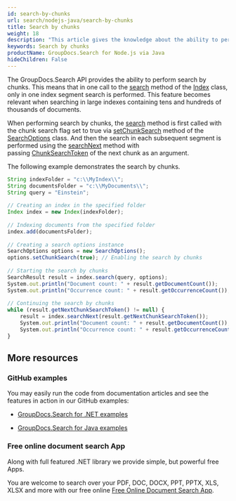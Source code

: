 ```yaml
---
id: search-by-chunks
url: search/nodejs-java/search-by-chunks
title: Search by chunks
weight: 18
description: "This article gives the knowledge about the ability to perform search by chunks using Java search API."
keywords: Search by chunks
productName: GroupDocs.Search for Node.js via Java
hideChildren: False
---
```

The GroupDocs.Search API provides the ability to perform search by chunks. This means that in one call to the [search](https://reference.groupdocs.com/search/nodejs-java/com.groupdocs.search/Index#search(java.lang.String,%20com.groupdocs.search.options.SearchOptions)) method of the [Index](https://reference.groupdocs.com/search/nodejs-java/com.groupdocs.search/Index) class, only in one index segment search is performed. This feature becomes relevant when searching in large indexes containing tens and hundreds of thousands of documents.

When performing search by chunks, the [search](https://reference.groupdocs.com/search/nodejs-java/com.groupdocs.search/Index#search(java.lang.String,%20com.groupdocs.search.options.SearchOptions)) method is first called with the chunk search flag set to true via [setChunkSearch](https://reference.groupdocs.com/search/nodejs-java/com.groupdocs.search.options/SearchOptions#setChunkSearch(boolean)) method of the [SearchOptions](https://reference.groupdocs.com/search/nodejs-java/com.groupdocs.search.options/SearchOptions) class. And then the search in each subsequent segment is performed using the [searchNext](https://reference.groupdocs.com/search/nodejs-java/com.groupdocs.search/Index#searchNext(com.groupdocs.search.common.ChunkSearchToken)) method with passing [ChunkSearchToken](https://reference.groupdocs.com/search/nodejs-java/com.groupdocs.search.common/ChunkSearchToken) of the next chunk as an argument.

The following example demonstrates the search by chunks.

```javascript
String indexFolder = "c:\\MyIndex\\";
String documentsFolder = "c:\\MyDocuments\\";
String query = "Einstein";
 
// Creating an index in the specified folder
Index index = new Index(indexFolder);
 
// Indexing documents from the specified folder
index.add(documentsFolder);
 
// Creating a search options instance
SearchOptions options = new SearchOptions();
options.setChunkSearch(true); // Enabling the search by chunks
 
// Starting the search by chunks
SearchResult result = index.search(query, options);
System.out.println("Document count: " + result.getDocumentCount());
System.out.println("Occurrence count: " + result.getOccurrenceCount());
 
// Continuing the search by chunks
while (result.getNextChunkSearchToken() != null) {
    result = index.searchNext(result.getNextChunkSearchToken());
    System.out.println("Document count: " + result.getDocumentCount());
    System.out.println("Occurrence count: " + result.getOccurrenceCount());
}
```

## More resources

### GitHub examples

You may easily run the code from documentation articles and see the features in action in our GitHub examples:

*   [GroupDocs.Search for .NET examples](https://github.com/groupdocs-search/GroupDocs.Search-for-.NET)
    
*   [GroupDocs.Search for Java examples](https://github.com/groupdocs-search/GroupDocs.Search-for-Java)
    

### Free online document search App

Along with full featured .NET library we provide simple, but powerful free Apps.

You are welcome to search over your PDF, DOC, DOCX, PPT, PPTX, XLS, XLSX and more with our free online [Free Online Document Search App](https://products.groupdocs.app/search).
